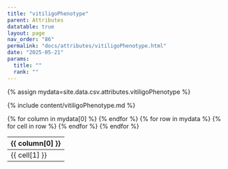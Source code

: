 ```yaml
---
title: "vitiligoPhenotype"
parent: Attributes
datatable: true
layout: page
nav_order: "86"
permalink: "docs/attributes/vitiligoPhenotype.html"
date: "2025-05-21"
params:
  title: ""
  rank: ""
---
```

{% assign mydata=site.data.csv.attributes.vitiligoPhenotype %} 

{% include content/vitiligoPhenotype.md %}

<table id="myTable" class="display" style="width:100%">
    <thead>
    {% for column in mydata[0] %}
        <th>{{ column[0] }}</th>
    {% endfor %}
    </thead>
    <tbody>
    {% for row in mydata %}
        <tr>
        {% for cell in row %}
            <td>{{ cell[1] }}</td>
        {% endfor %}
        </tr>
    {% endfor %}
    </tbody>
</table>
<script type="text/javascript">
  $(document).ready(function () {
    $('#myTable').DataTable({
      responsive: true,
      deferRender: false,
      paging: false,
      order: [],
    });
  });
</script>
